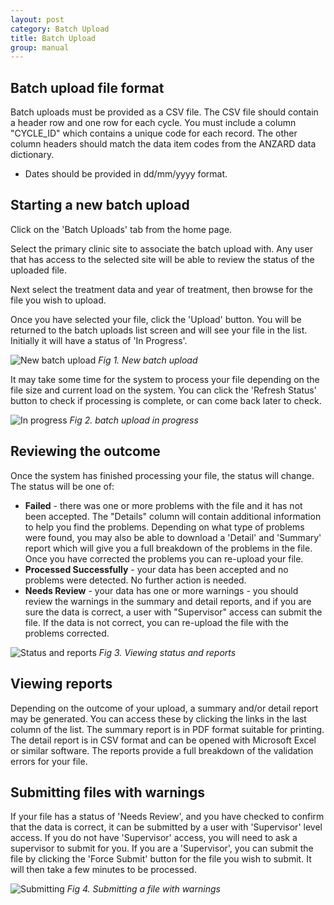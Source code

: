 ```yaml
---
layout: post
category: Batch Upload
title: Batch Upload
group: manual
---
```

## Batch upload file format
Batch uploads must be provided as a CSV file. The CSV file should contain a header row and one row for each cycle. You must include a column "CYCLE_ID" which contains a unique code for each record. The other column headers should match the data item codes from the ANZARD data dictionary.

* Dates should be provided in dd/mm/yyyy format.

## Starting a new batch upload
Click on the 'Batch Uploads' tab from the home page. 

Select the primary clinic site to associate the batch upload with. Any user that has access to the selected site will be able to review the status of the uploaded file. 

Next select the treatment data and year of treatment, then browse for the file you wish to upload.

Once you have selected your file, click the 'Upload' button. You will be returned to the batch uploads list screen and will see your file in the list. Initially it will have a status of 'In Progress'. 

![New batch upload](/user_manual/assets/images/batch/upload.png)
*Fig 1. New batch upload*

It may take some time for the system to process your file depending on the file size and current load on the system. You can click the 'Refresh Status' button to check if processing is complete, or can come back later to check.

![In progress](/user_manual/assets/images/batch/progress.png)
*Fig 2. batch upload in progress*

## Reviewing the outcome
Once the system has finished processing your file, the status will change. The status will be one of:
* **Failed** - there was one or more problems with the file and it has not been accepted. The "Details" column will contain additional information to help you find the problems. Depending on what type of problems were found, you may also be able to download a 'Detail' and 'Summary' report which will give you a full breakdown of the problems in the file. Once you have corrected the problems you can re-upload your file.
* **Processed Successfully** - your data has been accepted and no problems were detected. No further action is needed.
* **Needs Review** - your data has one or more warnings - you should review the warnings in the summary and detail reports, and if you are sure the data is correct, a user with "Supervisor" access can submit the file. If the data is not correct, you can re-upload the file with the problems corrected.

![Status and reports](/user_manual/assets/images/batch/outcome.png)
*Fig 3. Viewing status and reports*

## Viewing reports
Depending on the outcome of your upload, a summary and/or detail report may be generated. You can access these by clicking the links in the last column of the list. The summary report is in PDF format suitable for printing. The detail report is in CSV format and can be opened with Microsoft Excel or similar software. The reports provide a full breakdown of the validation errors for your file.

## Submitting files with warnings
If your file has a status of 'Needs Review', and you have checked to confirm that the data is correct, it can be submitted by a user with 'Supervisor' level access. If you do not have 'Supervisor' access, you will need to ask a supervisor to submit for you. If you are a 'Supervisor', you can submit the file by clicking the 'Force Submit' button for the file you wish to submit. It will then take a few minutes to be processed.

![Submitting](/user_manual/assets/images/batch/force.png)
*Fig 4. Submitting a file with warnings*

